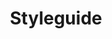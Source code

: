 ---
title: "Styleguide"
layout: "styleguide-home"
linkTitle: "Home"
menu: 
  styleguide:
    weight: 1
---